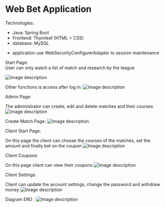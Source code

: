 # Web Bet Application

Technologies:
 - Java: Spring Boot 
 - Frontend: Thymleaf (HTML + CSS)   
 - database: MySQL 
 
 * application use WebSecurityConfigurerAdapter to session maintenance



Start Page:   
User can only watch a list of match and research by the league

![Image description](https://github.com/Raval97/Web-Application_BetApi/blob/master/screens/startPage.PNG?raw=true)


Other functions is access after log in:
![Image description](https://github.com/Raval97/Web-Application_BetApi/blob/master/screens/logIn.PNG?raw=true)


Admin Page:

The administrator can create, edit and delete matches and their courses
![Image description](https://github.com/Raval97/Web-Application_BetApi/blob/master/screens/admin.PNG?raw=true)


Create Match Page:
![Image description](https://github.com/Raval97/Web-Application_BetApi/blob/master/screens/adminNewMatch.PNG?raw=true)


Client Start Page:

On this page the client can choose the courses of the matches, set the amount and finally bet on the coupon
![Image description](https://github.com/Raval97/Web-Application_BetApi/blob/master/screens/client.PNG?raw=true)


Client Coupons:   

On this page client can view their coupons
![Image description](https://github.com/Raval97/Web-Application_BetApi/blob/master/screens/clientCoupons.PNG?raw=true)

Client Settings:    

Client can update the account settings, change the password and withdraw money
![Image description](https://github.com/Raval97/Web-Application_BetApi/blob/master/screens/clientSettings.PNG?raw=true)


Diagram ERD :
![Image description](https://github.com/Raval97/Web-Application_BetApi/blob/master/screens/databse.PNG?raw=true)

